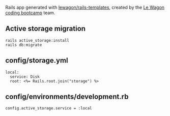 Rails app generated with [lewagon/rails-templates](https://github.com/lewagon/rails-templates), created by the [Le Wagon coding bootcamp](https://www.lewagon.com) team.

## Active storage migration
```
rails active_storage:install
rails db:migrate
```

## config/storage.yml
```
local:
  service: Disk
  root: <%= Rails.root.join("storage") %>
```

## config/environments/development.rb
```
config.active_storage.service = :local
```